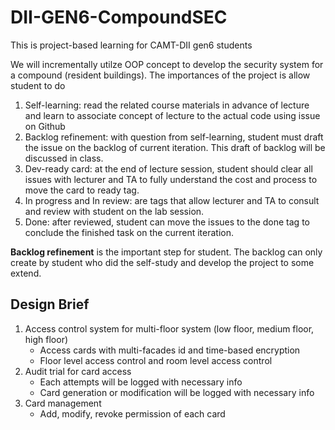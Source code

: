 # DII-GEN6-CompoundSEC

This is project-based learning for CAMT-DII gen6 students

We will incrementally utilze OOP concept to develop the security system for a compound (resident buildings).
The importances of the project is allow student to do

1. Self-learning: read the related course materials in advance of lecture and learn to associate concept of lecture to the actual code using issue on Github
2. Backlog refinement: with question from self-learning, student must draft the issue on the backlog of current iteration. This draft of backlog will be discussed in class.
3. Dev-ready card: at the end of lecture session, student should clear all issues with lecturer and TA to fully understand the cost and process to move the card to ready tag.
4. In progress and In review: are tags that allow lecturer and TA to consult and review with student on the lab session.
5. Done: after reviewed, student can move the issues to the done tag to conclude the finished task on the current iteration.

**Backlog refinement** is the important step for student. The backlog can only create by student who did the self-study and develop the project to some extend.

## Design Brief

1. Access control system for multi-floor system (low floor, medium floor, high floor)
    - Access cards with multi-facades id and time-based encryption
    - Floor level access control and room level access control
2. Audit trial for card access
    - Each attempts will be logged with necessary info
    - Card generation or modification will be logged with necessary info
3. Card management
    - Add, modify, revoke permission of each card